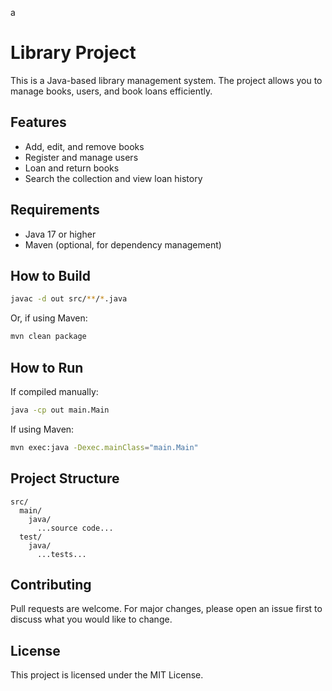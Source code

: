 a
# Library Project

This is a Java-based library management system. The project allows you to manage books, users, and book loans efficiently.

## Features

- Add, edit, and remove books
- Register and manage users
- Loan and return books
- Search the collection and view loan history

## Requirements

- Java 17 or higher
- Maven (optional, for dependency management)

## How to Build

```bash
javac -d out src/**/*.java
```

Or, if using Maven:

```bash
mvn clean package
```

## How to Run

If compiled manually:

```bash
java -cp out main.Main
```

If using Maven:

```bash
mvn exec:java -Dexec.mainClass="main.Main"
```

## Project Structure

```
src/
  main/
    java/
      ...source code...
  test/
    java/
      ...tests...
```

## Contributing

Pull requests are welcome. For major changes, please open an issue first to discuss what you would like to change.

## License

This project is licensed under the MIT License.
